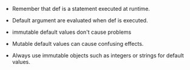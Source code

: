 - Remember that def is a statement executed at runtime.
- Default argument are evaluated when def is executed.
- immutable default values don't cause problems
- Mutable default values can cause confusing effects.

- Always use immutable objects such as integers or strings for default values.
